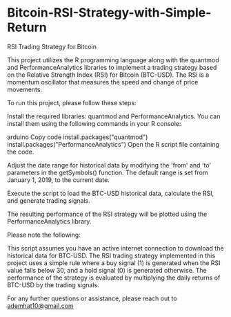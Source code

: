 # Bitcoin-RSI-Strategy-with-Simple-Return
RSI Trading Strategy for Bitcoin

This project utilizes the R programming language along with the quantmod and PerformanceAnalytics libraries to implement a trading strategy based on the Relative Strength Index (RSI) for Bitcoin (BTC-USD). The RSI is a momentum oscillator that measures the speed and change of price movements.

To run this project, please follow these steps:

Install the required libraries: quantmod and PerformanceAnalytics. You can install them using the following commands in your R console:

arduino
Copy code
install.packages("quantmod")
install.packages("PerformanceAnalytics")
Open the R script file containing the code.

Adjust the date range for historical data by modifying the 'from' and 'to' parameters in the getSymbols() function. The default range is set from January 1, 2019, to the current date.

Execute the script to load the BTC-USD historical data, calculate the RSI, and generate trading signals.

The resulting performance of the RSI strategy will be plotted using the PerformanceAnalytics library.

Please note the following:

This script assumes you have an active internet connection to download the historical data for BTC-USD.
The RSI trading strategy implemented in this project uses a simple rule where a buy signal (1) is generated when the RSI value falls below 30, and a hold signal (0) is generated otherwise.
The performance of the strategy is evaluated by multiplying the daily returns of BTC-USD by the trading signals.

For any further questions or assistance, please reach out to ademhat10@gmail.com

